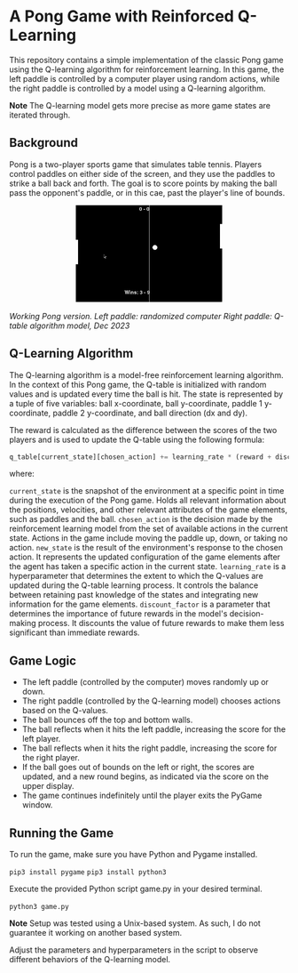 # A Pong Game with Reinforced Q-Learning

This repository contains a simple implementation of the classic Pong game using the Q-learning algorithm for reinforcement learning. In this game, the left paddle is controlled by a computer player using random actions, while the right paddle is controlled by a model using a Q-learning algorithm.

**Note** The Q-learning model gets more precise as more game states are iterated through.

## Background

Pong is a two-player sports game that simulates table tennis. Players control paddles on either side of the screen, and they use the paddles to strike a ball back and forth. The goal is to score points by making the ball pass the opponent's paddle, or in this cae, past the player's line of bounds.
<p align="center">
  <img src="https://github.com/pmoraless/pong-reinforced/blob/29fa1631bae724e1b1ebee99d924c88e0eda0179/docs/pong.gif"/>
</p>
<p>
    <em>Working Pong version. Left paddle: randomized computer Right paddle: Q-table algorithm model, Dec 2023 </em>
</p>

## Q-Learning Algorithm

The Q-learning algorithm is a model-free reinforcement learning algorithm. In the context of this Pong game, the Q-table is initialized with random values and is updated every time the ball is hit. The state is represented by a tuple of five variables: ball x-coordinate, ball y-coordinate, paddle 1 y-coordinate, paddle 2 y-coordinate, and ball direction (dx and dy).

The reward is calculated as the difference between the scores of the two players and is used to update the Q-table using the following formula:

```python
q_table[current_state][chosen_action] += learning_rate * (reward + discount_factor * max(q_table[new_state]) - q_table[current_state][chosen_action])
```

where:

`current_state` is the snapshot of the environment at a specific point in time during the execution of the Pong game. Holds all relevant information about the positions, velocities, and other relevant attributes of the game elements, such as paddles and the ball.
`chosen_action` is the decision made by the reinforcement learning model from the set of available actions in the current state. Actions in the game include moving the paddle up, down, or taking no action.
`new_state` is the result of the environment's response to the chosen action. It represents the updated configuration of the game elements after the agent has taken a specific action in the current state.
`learning_rate` is a hyperparameter that determines the extent to which the Q-values are updated during the Q-table learning process. It controls the balance between retaining past knowledge of the states and integrating new information for the game elements.
`discount_factor` is a parameter that determines the importance of future rewards in the model's decision-making process. It discounts the value of future rewards to make them less significant than immediate rewards.

## Game Logic

- The left paddle (controlled by the computer) moves randomly up or down.
- The right paddle (controlled by the Q-learning model) chooses actions based on the Q-values.
- The ball bounces off the top and bottom walls.
- The ball reflects when it hits the left paddle, increasing the score for the left player.
- The ball reflects when it hits the right paddle, increasing the score for the right player.
- If the ball goes out of bounds on the left or right, the scores are updated, and a new round begins, as indicated via the score on the upper display.
- The game continues indefinitely until the player exits the PyGame window.

## Running the Game

To run the game, make sure you have Python and Pygame installed. 

```pip3 install pygame```
```pip3 install python3```
 
Execute the provided Python script game.py in your desired terminal. 

```python3 game.py```

**Note** Setup was tested using a Unix-based system. As such, I do not guarantee it working on another based system. 

Adjust the parameters and hyperparameters in the script to observe different behaviors of the Q-learning model.